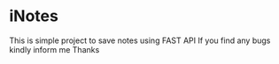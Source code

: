 # iNotes
This is simple project to save notes using FAST API
If you find any bugs kindly inform me
Thanks
